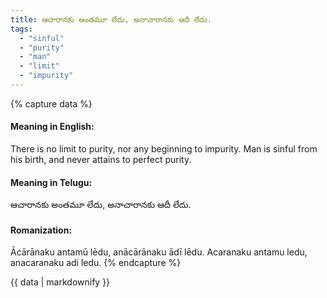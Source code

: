 ```yaml
---
title: ఆచారానకు అంతమూ లేదు, అనాచారానకు ఆదీ లేదు.
tags:
  - "sinful"
  - "purity"
  - "man"
  - "limit"
  - "impurity"
---
```


{% capture data %}
#### Meaning in English:
There is no limit to purity, nor any beginning to impurity.
Man is sinful from his birth, and never attains to perfect purity.

#### Meaning in Telugu:
ఆచారానకు అంతమూ లేదు, అనాచారానకు ఆదీ లేదు.

#### Romanization:
Ācārānaku antamū lēdu, anācārānaku ādī lēdu.
Acaranaku antamu ledu, anacaranaku adi ledu.
{% endcapture %}

{{ data | markdownify }}

